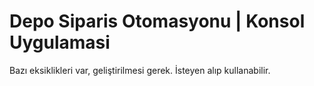 # Depo Siparis Otomasyonu | Konsol Uygulamasi
 
Bazı eksiklikleri var, geliştirilmesi gerek. İsteyen alıp kullanabilir.
